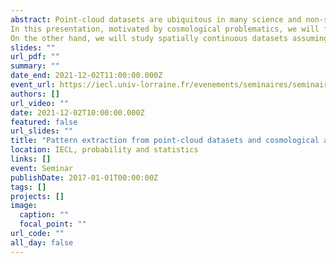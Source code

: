 ```yaml
---
abstract: Point-cloud datasets are ubiquitous in many science and non-science fields. These data are usually coming along with unique patterns that some algorithms are meant to extract and that are linked with the underlying phenomenon that generated the data.
In this presentation, motivated by cosmological problematics, we will focus on two kinds of spatially structured datasets. First, clustered-type patterns in which the datapoints are separated in the input space into multiple groups. We will show that the unsupervised clustering procedure performed with a Gaussian Mixture Model can be formulated in terms of a statistical physics optimisation problem. This formulation enables the unsupervised extraction of many key information about the dataset itself, like the number of clusters, their size and how they are embedded in space, particularly interesting for high-dimensional input spaces where visualisation is not possible.
On the other hand, we will study spatially continuous datasets assuming as standing on an underlying 1D structure that we aim to learn. To this end, we resort to a regularisation of the Gaussian Mixture Model in which a spatial graph is used as a prior to approximate the underlying 1D structure. The overall graph is efficiently learnt by means of the Expectation-Maximisation algorithm with guaranteed convergence and comes together with the learning of the local width of the structure. We then illustrate applications of the algorithm to model and identify the filamentary pattern drawn by the galaxy distribution of the Universe in cosmological datasets.
slides: ""
url_pdf: ""
summary: ""
date_end: 2021-12-02T11:00:00.000Z
event_url: https://iecl.univ-lorraine.fr/evenements/seminaires/seminaire-probabilites-et-statistique/
authors: []
url_video: ""
date: 2021-12-02T10:00:00.000Z
featured: false
url_slides: ""
title: "Pattern extraction from point-cloud datasets and cosmological applications"
location: IECL, probability and statistics
links: []
event: Seminar
publishDate: 2017-01-01T00:00:00Z
tags: []
projects: []
image:
  caption: ""
  focal_point: ""
url_code: ""
all_day: false
---
```

